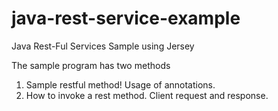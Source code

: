 java-rest-service-example
=========================

Java Rest-Ful Services Sample using Jersey

The sample program has two methods
1. Sample restful method! Usage of annotations.
2. How to invoke a rest method. Client request and response.
